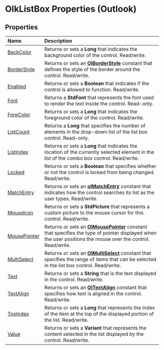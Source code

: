 
# OlkListBox Properties (Outlook)

## Properties



|**Name**|**Description**|
|:-----|:-----|
|[BackColor](aabe5928-acde-7a21-b0d5-2910aa5855bb.md)|Returns or sets a  **Long** that indicates the background color of the control. Read/write.|
|[BorderStyle](d1c0208b-d054-077c-41e6-1300d5af0dcf.md)|Returns or sets an  **[OlBorderStyle](fd0a6be8-8d4b-be9f-639c-cd1ea5de9c97.md)** constant that defines the style of the border around the control. Read/write.|
|[Enabled](7d8e8f3c-9abe-98ef-a91e-9232036696e2.md)|Returns or sets a  **Boolean** that indicates if the control is allowed to function. Read/write.|
|[Font](6805d5e8-b1b6-ab5b-25e1-6a2863a87a59.md)|Returns a  **StdFont** that represents the font used to render the text inside the control. Read-only.|
|[ForeColor](1c99213e-8d85-25cb-018b-09f87ccf63d4.md)|Returns or sets a  **Long** that indicates the foreground color of the control. Read/write.|
|[ListCount](7e3a33ff-6c6d-7667-108f-fc2ca27ff01f.md)|Returns a  **Long** that specifies the number of elements in the drop-down list of the list box control. Read-only.|
|[ListIndex](682f412b-421a-c106-6a4d-f9dcde544c87.md)|Returns or sets a  **Long** that indicates the location of the currently selected element in the list of the combo box control. Read/write.|
|[Locked](bd11db49-2cbe-da87-9a6e-213d867668cb.md)|Returns or sets a  **Boolean** that specifies whether or not the control is locked from being changed. Read/write.|
|[MatchEntry](356d3bf5-aee6-5085-a7b5-5d2dbb8d1335.md)|Returns or sets an  **[olMatchEntry](b4c8aa72-747a-df06-4b92-5f54461164a3.md)** constant that indicates how the control searches its list as the user types. Read/write.|
|[MouseIcon](4025b752-b628-ef0e-70ae-2d69ef449dc3.md)|Returns or sets a  **StdPicture** that represents a custom picture to the mouse cursor for this control. Read/write.|
|[MousePointer](ba3ef4e0-c825-b705-18f6-fc93397bb13c.md)|Returns or sets an  **[OlMousePointer](527df8bb-000c-f108-0522-2d294858b251.md)** constant that specifies the type of pointer displayed when the user positions the mouse over the control. Read/write.|
|[MultiSelect](33bd205a-9ed8-a20f-c1dd-796563476ed5.md)|Returns or sets an  **[OlMultiSelect](33d61773-515f-e267-d60a-a3d91f3be9d7.md)** constant that specifies the range of items that can be selected in the list box control. Read/write.|
|[Text](5bd07fce-bf12-eec5-b9d9-6d888296c30d.md)|Returns or sets a  **String** that is the text displayed in the control. Read/write.|
|[TextAlign](1e0ed7e5-d3fa-0eef-6475-e111dc02cfc0.md)|Returns or sets an  **[OlTextAlign](f79a8b30-37e0-c1e6-7414-f664dfeb0c86.md)** constant that specifies how text is aligned in the control. Read/write.|
|[TopIndex](8d024de7-4135-4957-4d84-1b0199219f8f.md)|Returns or sets a  **Long** that represents the index of the item at the top of the displayed portion of the list. Read/write.|
|[Value](5a70152d-8253-90f1-a59d-87ec6b5d54db.md)|Returns or sets a  **Variant** that represents the content selected in the list displayed by the control. Read/write.|
